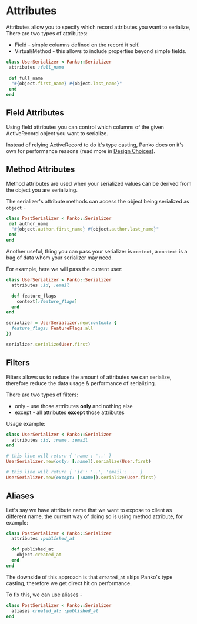 # Attributes

Attributes allow you to specify which record attributes you want to serialize,
There are two types of attributes:

* Field - simple columns defined on the record it self.
* Virtual/Method - this allows to include properties beyond simple fields.


```ruby
class UserSerializer < Panko::Serializer
 attributes :full_name
 
 def full_name
  "#{object.first_name} #{object.last_name}"
 end
end
```

## Field Attributes

Using field attributes you can control which columns of the given ActiveRecord object you want to serialize.

Instead of relying ActiveRecord to do it's type casting, Panko does on it's own for performance reasons (read more in [Design Choices](design-choices.md#type-casting)).


## Method Attributes

Method attributes are used when your serialized values can be derived from the object you are serializing.

The serializer's attribute methods can access the object being serialized as `object` -

```ruby
class PostSerializer < Panko::Serializer
 def author_name
  "#{object.author.first_name} #{object.author.last_name}"
 end
end
```

Another useful, thing you can pass your serializer is `context`, a `context` is a bag of data whom your serializer may need.

For example, here we will pass the current user:
```ruby
class UserSerializer < Panko::Serializer
  attributes :id, :email

  def feature_flags
    context[:feature_flags]
  end
end

serializer = UserSerializer.new(context: {
  feature_flags: FeatureFlags.all
})

serializer.serialize(User.first)
```

## Filters

Filters allows us to reduce the amount of attributes we can serialize, therefore reduce the data usage & performance of serializing.

There are two types of filters:
  * only - use those attributes **only** and nothing else
  * except - all attributes **except** those attributes

Usage example:
```ruby
class UserSerializer < Panko::Serializer
  attributes :id, :name, :email
end

# this line will return { 'name': '..' }
UserSerializer.new(only: [:name]).serialize(User.first)

# this line will return { 'id': '..', 'email': ... }
UserSerializer.new(except: [:name]).serialize(User.first)
```

## Aliases

Let's say we have attribute name that we want to expose to client as different name, the current way of doing so is using method attribute, for example:

```ruby
class PostSerializer < Panko::Serializer
  attributes :published_at

  def published_at
    object.created_at
  end
end
```

The downside of this approach is that `created_at` skips Panko's type casting, therefore we get direct hit on performance.

To fix this, we can use aliases -

```ruby
class PostSerializer < Panko::Serializer
  aliases created_at: :published_at
end
```

